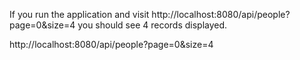 
If you run the application and visit http://localhost:8080/api/people?page=0&size=4 you should see 4 records displayed.

http://localhost:8080/api/people?page=0&size=4